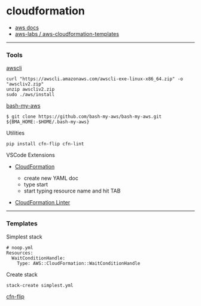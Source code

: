 cloudformation
==============

- [aws docs](https://docs.aws.amazon.com/AWSCloudFormation/latest/UserGuide/Welcome.html)
- [aws-labs / aws-cloudformation-templates](https://github.com/awslabs/aws-cloudformation-templates)

---

### Tools

[awscli](https://docs.aws.amazon.com/cli/latest/userguide/getting-started-install.html)

    curl "https://awscli.amazonaws.com/awscli-exe-linux-x86_64.zip" -o "awscliv2.zip"
    unzip awscliv2.zip
    sudo ./aws/install

[bash-my-aws](https://github.com/bash-my-aws/bash-my-aws)

    $ git clone https://github.com/bash-my-aws/bash-my-aws.git ${BMA_HOME:-$HOME/.bash-my-aws}


Utilities

    pip install cfn-flip cfn-lint


VSCode Extensions

- [CloudFormation](https://github.com/aws-scripting-guy/cform-VSCode)
  - create new YAML doc
  - type start
  - start typing resource name and hit TAB

- [CloudFormation Linter](https://github.com/aws-cloudformation/cfn-lint-visual-studio-code)





---

### Templates

Simplest stack

    # noop.yml
    Resources:
      WaitConditionHandle:
        Type: AWS::CloudFormation::WaitConditionHandle

Create stack

    stack-create simplest.yml

[cfn-flip](https://github.com/awslabs/aws-cfn-template-flip)
